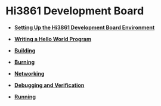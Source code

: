 # Hi3861 Development Board



- **[Setting Up the Hi3861 Development Board Environment](quickstart-lite-steps-hi3861-setting.md)**

- **[Writing a Hello World Program](quickstart-lite-steps-hi3861-application-framework.md)**

- **[Building](quickstart-lite-steps-hi3861-building.md)**

- **[Burning](quickstart-lite-steps-hi3861-burn.md)**

- **[Networking](quickstart-lite-steps-hi3861-netconfig.md)**

- **[Debugging and Verification](quickstart-lite-steps-hi3861-debug.md)**

- **[Running](quickstart-lite-steps-hi3816-running.md)**
